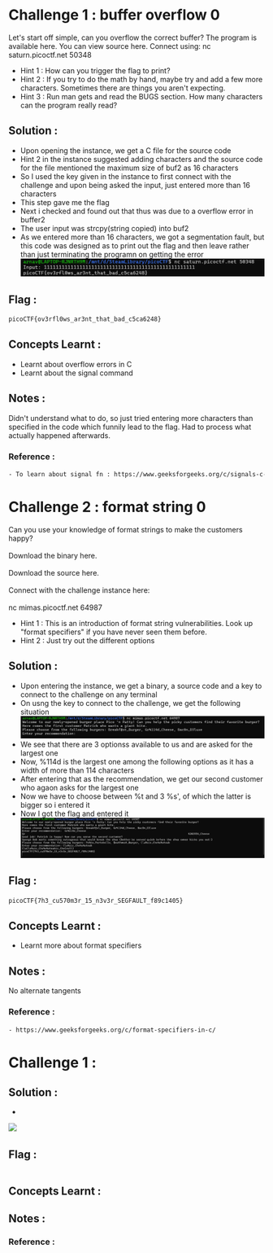 # Challenge 1 : buffer overflow 0

Let's start off simple, can you overflow the correct buffer? The program is available here. You can view source here.
Connect using:
nc saturn.picoctf.net 50348
- Hint 1 : How can you trigger the flag to print?
- Hint 2 : If you try to do the math by hand, maybe try and add a few more characters. Sometimes there are things you aren't expecting.
- Hint 3 : Run man gets and read the BUGS section. How many characters can the program really read?

## Solution : 
- Upon opening the instance, we get a C file for the source code
- Hint 2 in the instance suggested adding characters and the source code for the file mentioned the maximum size of buf2 as 16 characters
- So I used the key given in the instance to first connect with the challenge and upon being asked the input, just entered more than 16 characters
- This step gave me the flag
- Next i checked and found out that thus was due to a overflow error in buffer2
- The user input was strcpy(string copied) into buf2
- As we entered more than 16 characters, we got a segmentation fault, but this code was designed as to print out the flag and then leave rather than just terminating the programn on getting the error
![buffer overflow 0 Flag](../pics/Screenshot%202025-10-29%20153120.png?raw=true)

## Flag : 
```sh
picoCTF{ov3rfl0ws_ar3nt_that_bad_c5ca6248}
```

## Concepts Learnt :

- Learnt about overflow errors in C
- Learnt about the signal command

## Notes : 

Didn't understand what to do, so just tried entering more characters than specified in the code which funnily lead to the flag. Had to process what actually happened afterwards.

### Reference :
```sh
- To learn about signal fn : https://www.geeksforgeeks.org/c/signals-c-language/
```


# Challenge 2 : format string 0

Can you use your knowledge of format strings to make the customers happy? </br>  
Download the binary here. </br>  
Download the source here. </br>  
Connect with the challenge instance here: </br>    
nc mimas.picoctf.net 64987

- Hint 1 : This is an introduction of format string vulnerabilities. Look up "format specifiers" if you have never seen them before.
- Hint 2 : Just try out the different options

## Solution : 
- Upon entering the instance, we get a binary, a source code and a key to connect to the challenge on any terminal
- On usng the key to connect to the challenge, we get the following situation
![format string 0](../pics/Screenshot%202025-10-29%20160633.png?raw=true)
- We see that there are 3 optionss available to us and are asked for the largest one
- Now, %114d is the largest one among the following options as it has a width of more than 114 characters
- After entering that as the recommendation, we get our second customer who agaon asks for the largest one
- Now we have to choose between %t and 3 %s', of which the latter is bigger so i entered it
- Now I got the flag and entered it
![format string 0 Flag](../pics/Screenshot%202025-10-29%20160728.png?raw=true)

## Flag : 
```sh
picoCTF{7h3_cu570m3r_15_n3v3r_SEGFAULT_f89c1405}
```

## Concepts Learnt :

- Learnt more about format specifiers

## Notes : 

No alternate tangents

### Reference : 
```sh
- https://www.geeksforgeeks.org/c/format-specifiers-in-c/
```


# Challenge 1 : 


## Solution : 
-
![](../pics/?raw=true)

## Flag : 
```sh

```

## Concepts Learnt :


## Notes : 


### Reference : 
